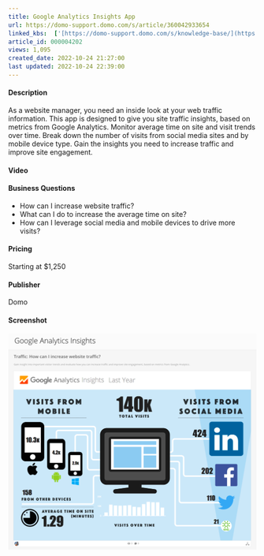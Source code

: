 ```yaml
---
title: Google Analytics Insights App
url: https://domo-support.domo.com/s/article/360042933654
linked_kbs:  ['[https://domo-support.domo.com/s/knowledge-base/](https://domo-support.domo.com/s/knowledge-base/)', '[https://domo-support.domo.com/s/](https://domo-support.domo.com/s/)', '[https://domo-support.domo.com/s/topic/0TO5w000000ZampGAC](https://domo-support.domo.com/s/topic/0TO5w000000ZampGAC)', '[https://domo-support.domo.com/s/topic/0TO5w000000Zan9GAC](https://domo-support.domo.com/s/topic/0TO5w000000Zan9GAC)', '[https://domo-support.domo.com/s/article/360042933654](https://domo-support.domo.com/s/article/360042933654)', '[https://domo-support.domo.com/s/topic/0TO5w000000Zan9GAC/available-apps](https://domo-support.domo.com/s/topic/0TO5w000000Zan9GAC/available-apps)', '[https://domo-support.domo.com/s/article/360043429933](https://domo-support.domo.com/s/article/360043429933)', '[https://domo-support.domo.com/s/article/360043429953](https://domo-support.domo.com/s/article/360043429953)', '[https://domo-support.domo.com/s/article/360042925494](https://domo-support.domo.com/s/article/360042925494)', '[https://domo-support.domo.com/s/article/360043429913](https://domo-support.domo.com/s/article/360043429913)', '[https://domo-support.domo.com/s/article/4408174643607](https://domo-support.domo.com/s/article/4408174643607)', '[https://domo-support.domo.com/s/login/](https://domo-support.domo.com/s/login/)']
article_id: 000004202
views: 1,095
created_date: 2022-10-24 21:27:00
last updated: 2022-10-24 22:39:00
---
```




#### Description


As a website manager, you need an inside look at your web traffic information. This app is designed to give you site traffic insights, based on metrics from Google Analytics. Monitor average time on site and visit trends over time. Break down the number of visits from social media sites and by mobile device type. Gain the insights you need to increase traffic and improve site engagement.


#### Video



#### Business Questions


* How can I increase website traffic?
* What can I do to increase the average time on site?
* How can I leverage social media and mobile devices to drive more visits?


#### Pricing


Starting at $1,250


#### Publisher


Domo


#### Screenshot


![clipboard_e82caf2a1bfa6d89c6493bcd7814eba80.png](clipboard_e82caf2a1bfa6d89c6493bcd7814eba80.png)

